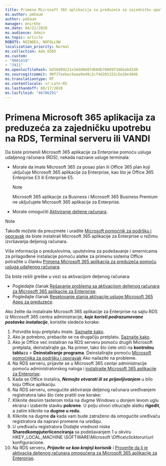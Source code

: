 ```yaml
---
title: Primena Microsoft 365 aplikacija za preduzeća za zajedničku upotrebu na RDS, Terminal serveru ili VANDI
ms.author: pebaum
author: pebaum
manager: mnirkhe
ms.date: 04/21/2020
ms.audience: Admin
ms.topic: article
ROBOTS: NOINDEX, NOFOLLOW
localization_priority: Normal
ms.collection: Adm_O365
ms.custom:
- "9001419"
- "3411"
ms.openlocfilehash: bd30d99221e3ddd0b07db0db78009f346babd2d0
ms.sourcegitcommit: 90f37eebec9aaa9e49c2cf4d201152c5e20e384b
ms.translationtype: MT
ms.contentlocale: sr-Latn-RS
ms.lasthandoff: 08/17/2020
ms.locfileid: "46786291"
---
```

# <a name="deploying-microsoft-365-apps-for-enterprise-for-shared-use-on-rds-terminal-server-or-vdi"></a>Primena Microsoft 365 aplikacija za preduzeća za zajedničku upotrebu na RDS, Terminal serveru ili VANDI

Da biste primenili Microsoft 365 aplikacije za Enterprise pomoću usluga udaljenog računara (RDS), nekada nazvane usluge terminala:
- Morate da imate Microsoft 365 za posao plan ili Office 365 plan koji uključuje Microsoft 365 aplikacije za Enterprise, kao što je Office 365 Enterprise E3 ili Enterprise E5.
   > [!NOTE] 
   > Microsoft 365 aplikacije za Business i Microsoft 365 Business Premium ne uključujete Microsoft 365 aplikacije za Enterprise.
- Morate omogućiti [Aktiviranje deljene računara](https://docs.microsoft.com/DeployOffice/overview-shared-computer-activation).

> [!NOTE]
> Takođe možete da preuzmete i uradite [Microsoft pomoćnik za podršku i oporavak](https://aka.ms/SaRA_OfficeSCA_M365Portal) da biste instalirali Microsoft 365 aplikacije za Enterprise u režimu izvršavanja deljenog računara.

Više informacija o preduslovima, uputstvima za podešavanje i smernicama za prilagođene instalacije pomoću alatke za primenu sistema Office potražite u članku [Primena Microsoft 365 aplikacija za preduzeća pomoću usluga udaljenog računara](https://docs.microsoft.com/DeployOffice/deploy-microsoft-365-apps-remote-desktop-services).

Da biste rešili greške u vezi sa aktivacijom deljenog računara:
- Pogledajte članak [Rešavanje problema sa aktivacijom deljenog računara za Microsoft 365 aplikacije za Enterprise](https://docs.microsoft.com/DeployOffice/troubleshoot-shared-computer-activation).
- Pogledajte članak [Resetovanje stanja aktivacije usluge Microsoft 365 Apps za preduzeće](https://go.microsoft.com/fwlink/?linkid=2109218).

Ako želite da instalirate Microsoft 365 aplikacije za Enterprise na sajtu RDS iz Microsoft 365 centra administracije, ***koje koristi podrazumevane postavke instalacije***, koristite sledeće korake:

1.    Potvrdite koju pretplatu imate. [Saznajte kako](https://docs.microsoft.com/microsoft-365/admin/admin-overview/what-subscription-do-i-have).
2.    Ako je potrebno, prebacite se na drugačiju pretplatu. [Saznajte kako](https://docs.microsoft.com/microsoft-365/commerce/subscriptions/switch-to-a-different-plan).
3.    Ako je Office već instaliran na RDS serveru pomoću drugih Microsoft pretplata, deinstalirajte ga. Na primer, tako što ćete otići na **kontrolnu tablu**za  >  **Deinstaliranje programa**. Deinstalirajte pomoću [Microsoft pomoćnika za podršku i oporavak](https://aka.ms/SARA-OfficeUninstall-Alchemy) Ako nailazite na probleme.
4.    Na RDS serveru, prijavite se u Microsoft 365 centar administracije pomoću administratorskog naloga i [instalirajte Microsoft 365 aplikacije za Enterprise](https://portal.office.com/OLS/MySoftware.aspx).
5.    Kada se Office instalira, ***Nemojte otvarati ili se prijavljivanjem*** u bilo koju Office aplikaciju.
6.    Na RDS serveru, omogućite aktiviranje deljenog računara uređivanjem registratora tako što ćete pratiti ove korake:
   1. Kliknite desnim tasterom miša na dugme Windows u donjem levom uglu ekrana i izaberite stavku **pokrene**. U polju otvori otkucajte alatku **rigedit**, a zatim kliknite na **dugme u redu**.
   2. Kliknite na dugme **da** kada vam bude zatraženo da omogućite uređivaču registratora da napravi promene na uređaju.
   3. U uređivaču registratora Dodajte vrednost niske **Sharedkompjuterlicenciranja** sa podešavanjem 1 u okviru HKEY_LOCAL_MACHINE \SOFTWARE\Microsoft \Office\clicktorun\url konfiguracione.
   4. Na RDS serveru, ***Prijavite se kao krajnji korisnik*** i [Proverite da li je aktivacija deljenog računara omogućena za Microsoft 365 aplikacije za Enterprise](https://docs.microsoft.com/DeployOffice/troubleshoot-shared-computer-activation#verify-that-activation-for-microsoft-365-apps-succeeded).

